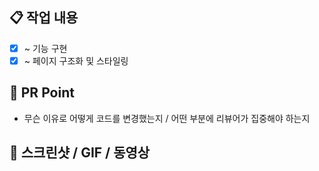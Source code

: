 ## 📋 작업 내용
- [x] ~ 기능 구현
- [x] ~ 페이지 구조화 및 스타일링

## 📌 PR Point
- 무슨 이유로 어떻게 코드를 변경했는지 / 어떤 부분에 리뷰어가 집중해야 하는지

## 📸 스크린샷 / GIF / 동영상

